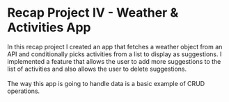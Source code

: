 # Recap Project IV - Weather & Activities App

In this recap project I created an app that fetches a weather object from an API and conditionally picks activities from a list to display as suggestions. I implemented a feature that allows the user to add more suggestions to the list of activities and also allows the user to delete suggestions.
<br><br>
The way this app is going to handle data is a basic example of CRUD operations. 
